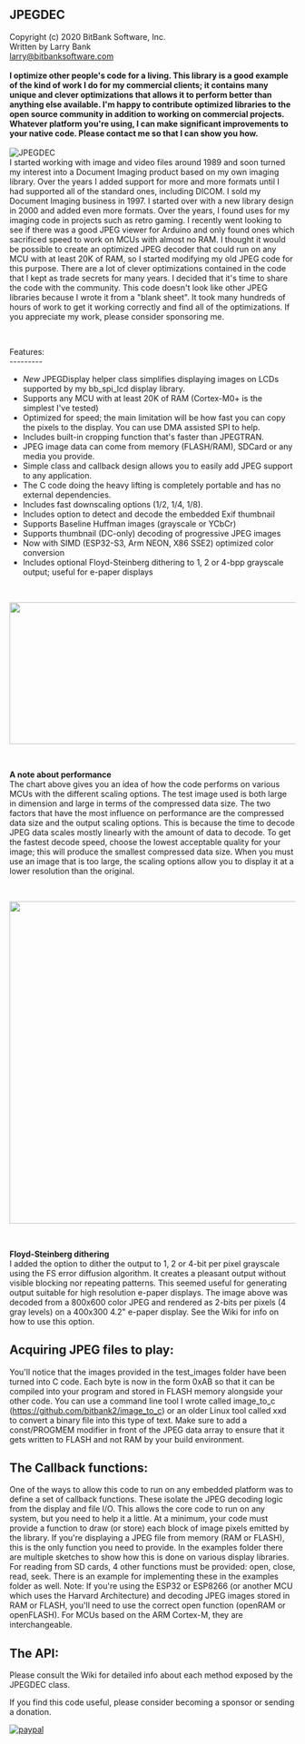 JPEGDEC<br>
-----------------------------------
Copyright (c) 2020 BitBank Software, Inc.<br>
Written by Larry Bank<br>
larry@bitbanksoftware.com<br>
<br>
**I optimize other people's code for a living. This library is a good example of the kind of work I do for my commercial clients; it contains many unique and clever optimizations that allows it to perform better than anything else available. I'm happy to contribute optimized libraries to the open source community in addition to working on commercial projects. Whatever platform you're using, I can make significant improvements to your native code. Please contact me so that I can show you how.**<br>
<br>
![JPEGDEC](/demo.jpg?raw=true "JPEGDEC")
<br>
I started working with image and video files around 1989 and soon turned my interest into a Document Imaging product based on my own imaging library. Over the years I added support for more and more formats until I had supported all of the standard ones, including DICOM. I sold my Document Imaging business in 1997. I started over with a new library design in 2000 and added even more formats. Over the years, I found uses for my imaging code in projects such as retro gaming. I recently went looking to see if there was a good JPEG viewer for Arduino and only found ones which sacrificed speed to work on MCUs with almost no RAM. I thought it would be possible to create an optimized JPEG decoder that could run on any MCU with at least 20K of RAM, so I started modifying my old JPEG code for this purpose. There are a lot of clever optimizations contained in the code that I kept as trade secrets for many years. I decided that it's time to share the code with the community. This code doesn't look like other JPEG libraries because I wrote it from a "blank sheet". It took many hundreds of hours of work to get it working correctly and find all of the optimizations. If you appreciate my work, please consider sponsoring me.

<br>

Features:<br>
---------<br>
- *New* JPEGDisplay helper class simplifies displaying images on LCDs supported by my bb_spi_lcd display library.
- Supports any MCU with at least 20K of RAM (Cortex-M0+ is the simplest I've tested)
- Optimized for speed; the main limitation will be how fast you can copy the pixels to the display. You can use DMA assisted SPI to help.
- Includes built-in cropping function that's faster than JPEGTRAN.
- JPEG image data can come from memory (FLASH/RAM), SDCard or any media you provide.
- Simple class and callback design allows you to easily add JPEG support to any application.
- The C code doing the heavy lifting is completely portable and has no external dependencies.
- Includes fast downscaling options (1/2, 1/4, 1/8).
- Includes option to detect and decode the embedded Exif thumbnail
- Supports Baseline Huffman images (grayscale or YCbCr)
- Supports thumbnail (DC-only) decoding of progressive JPEG images
- Now with SIMD (ESP32-S3, Arm NEON, X86 SSE2) optimized color conversion
- Includes optional Floyd-Steinberg dithering to 1, 2 or 4-bpp grayscale output; useful for e-paper displays<br>

<br>
<p align="center">
  <img width="600" height="250" src="https://github.com/bitbank2/JPEGDEC/blob/master/perf.jpg?raw=true">
</p>
<br>

**A note about performance**<br>
The chart above gives you an idea of how the code performs on various MCUs with the different scaling options. The test image used is both large in dimension and large in terms of the compressed data size. The two factors that have the most influence on performance are the compressed data size and the output scaling options. This is because the time to decode JPEG data scales mostly linearly with the amount of data to decode. To get the fastest decode speed, choose the lowest acceptable quality for your image; this will produce the smallest compressed data size. When you must use an image that is too large, the scaling options allow you to display it at a lower resolution than the original.<br>

<br>
<p align="center">
  <img width="720" height="568" src="https://github.com/bitbank2/JPEGDEC/blob/master/squirrel_dither.jpg?raw=true">
</p>
<br>

**Floyd-Steinberg dithering**<br>
I added the option to dither the output to 1, 2 or 4-bit per pixel grayscale using the FS error diffusion algorithm. It creates a pleasant output without visible blocking nor repeating patterns. This seemed useful for generating output suitable for high resolution e-paper displays. The image above was decoded from a 800x600 color JPEG and rendered as 2-bits per pixels (4 gray levels) on a 400x300 4.2" e-paper display. See the Wiki for info on how to use this option.

Acquiring JPEG files to play:
----------------------------
You'll notice that the images provided in the test_images folder have been turned into C code. Each byte is now in the form 0xAB so that it can be compiled into your program and stored in FLASH memory alongside your other code. You can use a command line tool I wrote called image_to_c (https://github.com/bitbank2/image_to_c) or an older Linux tool called xxd to convert a binary file into this type of text. Make sure to add a const/PROGMEM modifier in front of the JPEG data array to ensure that it gets written to FLASH and not RAM by your build environment.

The Callback functions:
-----------------------
One of the ways to allow this code to run on any embedded platform was to define a set of callback functions. These isolate the JPEG decoding logic from the display and file I/O. This allows the core code to run on any system, but you need to help it a little. At a minimum, your code must provide a function to draw (or store) each block of image pixels emitted by the library. If you're displaying a JPEG file from memory (RAM or FLASH), this is the only function you need to provide. In the examples folder there are multiple sketches to show how this is done on various display libraries. For reading from SD cards, 4 other functions must be provided: open, close, read, seek. There is an example for implementing these in the examples folder as well.
Note:
If you're using the ESP32 or ESP8266 (or another MCU which uses the Harvard Architecture) and decoding JPEG images stored in RAM or FLASH, you'll need to use the correct open function (openRAM or openFLASH). For MCUs based on the ARM Cortex-M, they are interchangeable.

The API:
--------
Please consult the Wiki for detailed info about each method exposed by the JPEGDEC class.


If you find this code useful, please consider becoming a sponsor or sending a donation.

[![paypal](https://www.paypalobjects.com/en_US/i/btn/btn_donateCC_LG.gif)](https://www.paypal.com/cgi-bin/webscr?cmd=_s-xclick&hosted_button_id=SR4F44J2UR8S4)

